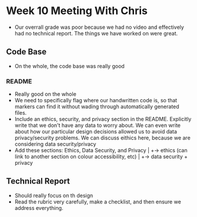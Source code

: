 # Week 10 Meeting With Chris

- Our overrall grade was poor because we had no video and effectively had no
  technical report. The things we have worked on were great.

## Code Base

- On the whole, the code base was really good

### README

- Really good on the whole
- We need to specifically flag where our handwritten code is, so that markers
  can find it without wading through automatically generated files.
- Include an ethics, security, and privacy section in the README. Explicitly
  write that we don't have any data to worry about. We can even write about how
  our particular design decisions allowed us to avoid data privacy/security
  problems. We can discuss eithics here, because we are considering data
  security/privacy
- Add these sections:
    Ethics, Data Security, and Privacy
        |
        +-> ethics (can link to another section on colour accessibility, etc)
        |
        +-> data security + privacy

## Technical Report

- Should really focus on th design
- Read the rubric very carefully, make a checklist, and then ensure we address
  everything.
